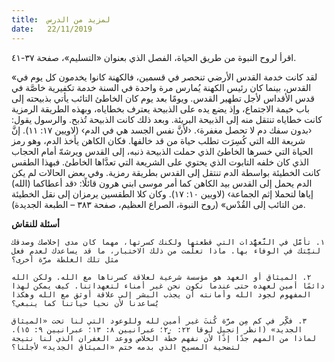 ```yaml
---
title:  لمزيد من الدرس
date:   22/11/2019
---
```


اقرأ لروح النبوة من طريق الحياة، الفصل الذي بعنوان «التسليم»، صفحة ٣٧-٤١.

«لقد كانت خدمة القدس الأرضي تنحصر في قسمين، فالكهنة كانوا يخدمون كل يوم في القدس، بينما كان رئيس الكهنة يُمارس مرة واحدة في السنة خدمة تكفيرية خاصَّة في قدس الأقداس لأجل تطهير القدس. ويومًا بعد يوم كان الخاطئ التائب يأتي بذبيحته إلى باب خيمة الاجتماع، وإذ يضع يده على الذبيحة يعترف بخطاياه، وبهذه الطريقة الرمزية كانت خطاياه تنتقل منه إلى الذبيحة البريئة. وبعد ذلك كانت الذبيحة تُذبح. والرسول يقول: ‹بدون سفك دم لا تحصل مغفرة›. ‹لأنَّ نفس الجسد هي في الدم› (لاويين ١٧: ١١). إنَّ شريعة الله التي كُسِرَت تطلب حياة من قد خالفها. فكان الكاهن يأخذ الدم، وهو رمز الحياة التي خسرها الخاطئ الذي حملت الذبيحة ذنبه، إلى القدس ويرشهّ أمام الحجاب الذي كان خلفه التابوت الذي يحتوي على الشريعة التي تعدَّاها الخاطئ. فبهذا الطقس كانت الخطيئة بواسطة الدم تنتقل إلى القدس بطريقة رمزية. وفي بعض الحالات لم يكن الدم يحمل إلى القدس بيد الكاهن كما أمر موسى ابني هرون قائلًا: ‹قد أعطاكما (الله) إياها لتحملا إثم الجماعة› (لاويين ١٠: ١٧). وكان كلا الطقسين يرمزان إلى نقل الخطيئة من التائب إلى القُدْس» (روح النبوة، الصراع العظيم، صفحة ٣٨٣ – الطبعة الجديدة).

**أسئلة للنقاش**

`١. تأمَّل في التَّعهُّدات التي قطعتها ولكنك كسرتها، مهما كان مدى إخلاصك وصدقك لنيَّتك في الوفاء بها. ماذا تعلَّمت من ذلك الاختبار، ما قد يساعدك لعدم فعل مثل تلك الغلطة مرَّة أخرى؟`

`٢. الميثاق أو العهد هو مؤسسة شرعية لعلاقة كسرناها مع الله. ولكن الله دائمًا أمين لعهده حتى عندما نكون نحن غير أمناء لتعهداتنا. كيف يمكن لهذا المفهوم لجود الله وأمانته أن يجذب البشر إلى علاقة أوثق مع الله وهكذا يُساعدنا لأن نحيا حياتنا كما ينبغي؟`

`٣. فكِّر في كم مِن مرَّة كُنتَ غير أمين لله وللوعود التي لنا تحت «الميثاق الجديد» (انظر إنجيل لوقا ٢٢: ٢٠؛ عبرانيين ٨: ١٣؛ عبرانيين ٩: ١٥). لماذا من المهم جدًا إذًا لأن نفهم خطَّة الخلاص ووعد الغفران الذي لنا نتيجة لتضحية المسيح الذي بدمه ختم «الميثاق الجديد» لأجلنا؟`